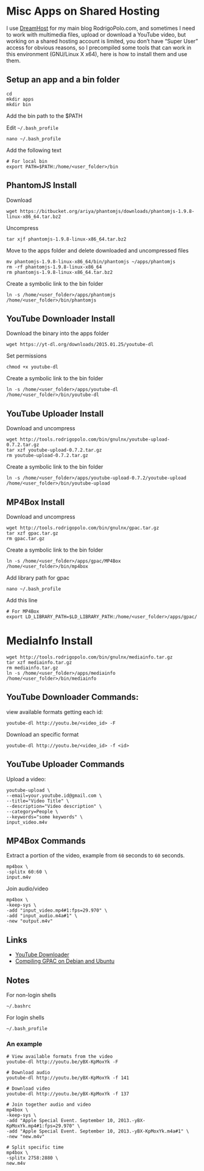 # Misc Apps on Shared Hosting

I use [DreamHost](http://www.dreamhost.com/r.cgi?279254) for my main blog RodrigoPolo.com, and sometimes I need to work with multimedia files, upload or download a YouTube video, but working on a shared hosting account is limited, you don’t have “Super User” access for obvious reasons, so I precompiled some tools that can work in this environment (GNU/Linux X x64), here is how to install them and use them.



## Setup an app and a bin folder
```
cd
mkdir apps
mkdir bin
```

Add the bin path to the $PATH

Edit `~/.bash_profile`
```
nano ~/.bash_profile
```

Add the following text
```
# For local bin
export PATH=$PATH:/home/<user_folder>/bin
```

## PhantomJS Install

Download
```
wget https://bitbucket.org/ariya/phantomjs/downloads/phantomjs-1.9.8-linux-x86_64.tar.bz2
```

Uncompress
```
tar xjf phantomjs-1.9.8-linux-x86_64.tar.bz2
```

Move to the apps folder and delete downloaded and uncompressed files
```
mv phantomjs-1.9.8-linux-x86_64/bin/phantomjs ~/apps/phantomjs
rm -rf phantomjs-1.9.8-linux-x86_64
rm phantomjs-1.9.8-linux-x86_64.tar.bz2
```

Create a symbolic link to the bin folder
```
ln -s /home/<user_folder>/apps/phantomjs /home/<user_folder>/bin/phantomjs
```



## YouTube Downloader Install

Download the binary into the apps folder
```
wget https://yt-dl.org/downloads/2015.01.25/youtube-dl
```

Set permissions
```
chmod +x youtube-dl
```

Create a symbolic link to the bin folder
```
ln -s /home/<user_folder>/apps/youtube-dl /home/<user_folder>/bin/youtube-dl
```



## YouTube Uploader Install

Download and uncompress
```
wget http://tools.rodrigopolo.com/bin/gnulnx/youtube-upload-0.7.2.tar.gz
tar xzf youtube-upload-0.7.2.tar.gz
rm youtube-upload-0.7.2.tar.gz
```

Create a symbolic link to the bin folder
```
ln -s /home/<user_folder>/apps/youtube-upload-0.7.2/youtube-upload /home/<user_folder>/bin/youtube-upload
```



## MP4Box Install

Download and uncompress
```
wget http://tools.rodrigopolo.com/bin/gnulnx/gpac.tar.gz
tar xzf gpac.tar.gz
rm gpac.tar.gz
```

Create a symbolic link to the bin folder
```
ln -s /home/<user_folder>/apps/gpac/MP4Box /home/<user_folder>/bin/mp4box
```

Add library path for gpac
```
nano ~/.bash_profile
```

Add this line
```
# For MP4Box
export LD_LIBRARY_PATH=$LD_LIBRARY_PATH:/home/<user_folder>/apps/gpac/
```



# MediaInfo Install
```
wget http://tools.rodrigopolo.com/bin/gnulnx/mediainfo.tar.gz
tar xzf mediainfo.tar.gz
rm mediainfo.tar.gz
ln -s /home/<user_folder>/apps/mediainfo /home/<user_folder>/bin/mediainfo
```


## YouTube Downloader Commands:

view available formats getting each id:
```
youtube-dl http://youtu.be/<video_id> -F
```

Download an specific format
```
youtube-dl http://youtu.be/<video_id> -f <id>
```



## YouTube Uploader Commands

Upload a video:
```
youtube-upload \
--email=your.youtube.id@gmail.com \
--title="Video Title" \
--description="Video description" \
--category=People \
--keywords="some keywords" \
input_video.m4v
```



## MP4Box Commands

Extract a portion of the video, example from `60` seconds to `60` seconds.
```
mp4box \
-splitx 60:60 \
input.m4v
```

Join audio/video
```
mp4box \
-keep-sys \
-add "input_video.mp4#1:fps=29.970" \
-add "input_audio.m4a#1" \
-new "output.m4v"
```



## Links
* [YouTube Downloader](http://rg3.github.io/youtube-dl/) 
* [Compiling GPAC on Debian and Ubuntu](http://gpac.wp.mines-telecom.fr/2011/04/20/compiling-gpac-on-ubuntu/) 



## Notes

For non-login shells
```
~/.bashrc 
```

For login shells
```
~/.bash_profile
```

### An example
```
# View available formats from the video
youtube-dl http://youtu.be/yBX-KpMoxYk -F

# Download audio
youtube-dl http://youtu.be/yBX-KpMoxYk -f 141

# Download video
youtube-dl http://youtu.be/yBX-KpMoxYk -f 137

# Join together audio and video
mp4box \
-keep-sys \
-add "Apple Special Event. September 10, 2013.-yBX-KpMoxYk.mp4#1:fps=29.970" \
-add "Apple Special Event. September 10, 2013.-yBX-KpMoxYk.m4a#1" \
-new "new.m4v"

# Split specific time
mp4box \
-splitx 2758:2880 \
new.m4v

```


